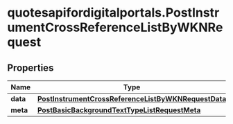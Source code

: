 # quotesapifordigitalportals.PostInstrumentCrossReferenceListByWKNRequest

## Properties

Name | Type | Description | Notes
------------ | ------------- | ------------- | -------------
**data** | [**PostInstrumentCrossReferenceListByWKNRequestData**](PostInstrumentCrossReferenceListByWKNRequestData.md) |  | 
**meta** | [**PostBasicBackgroundTextTypeListRequestMeta**](PostBasicBackgroundTextTypeListRequestMeta.md) |  | [optional] 


